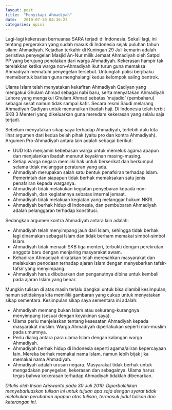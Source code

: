 ```yaml
---
layout: post
title:  "Menyikapi Ahmadiyah"
date:   2010-07-30 04:36:23
categories: opini
---
```

Lagi-lagi kekerasan bernuansa SARA terjadi di Indonesia. Sekali lagi, ini tentang pergerakan yang sudah masuk di Indonesia sejak puluhan tahun silam: Ahmadiyah. Kejadian terkahir di Kuningan 29 Juli kemarin adalah peristiwa penyegelan Masjid An-Nur milik Jemaat Ahmadiyah oleh Satpol PP yang berujung penolakan dari warga Ahmadiyah. Kekerasan hampir tak terelakkan ketika warga non-Ahmadiyah ikut turun guna memaksa Ahmadiyah mematuhi penyegelan tersebut. Untunglah polisi berjibaku memebentuk barisan guna menghalangi kedua kelompok saling bentrok.

Ulama Islam telah menyatakan kekafiran Ahmadiyah Qadiyan yang mengakui Ghulam Ahmad sebagai nabi baru, serta menyatakan Ahmadiyah Lahore yang mengakui Ghulam Ahmad sebatas ‘mujadid’ (pembaharu) sebagai sesat namun tidak sampai kafir. Secara resmi Saudi melarang Ahmadiyah  Qadiyan untuk menunaikan ibadah haji. Di Indonesia telah terbit SKB 3 Menteri yang dikeluarkan guna meredam kekerasan yang selalu saja terjadi.

Sebelum menyatakan sikap saya terhadap Ahmadiyah, terlebih dulu kita lihat argumen dari kedua belah pihak (yaitu pro dan kontra Ahmadiyah). Argumen Pro-Ahmadiyah antara lain adalah sebagai berikut:

* UUD kita menjamin kebebasan warga untuk memeluk agama apapun dan menjalankan ibadah menurut keyakinan masing-masing.
* Setiap warga negara memiliki hak untuk berserikat dan berkumpul selama tidak melanggar peraturan yang ada. 
* Ahmadiyah merupakan salah satu bentuk penafsiran terhadap Islam. Pemerintah dan siapapun tidak berhak memaksakan satu jenis penafsiran kepada warganya.
* Ahmadiyah tidak melakukan kegiatan penyebaran kepada non-Ahmadiyah, dan kegiatannya sebatas internal jemaat.
* Ahmadiyah tidak melakuan kegiatan yang melanggar hukum NKRI.
* Ahmadiyah berhak hidup di Indonesia, dan pembubaran Ahmadiyah adalah pelanggaran terhadap konstitusi. 

Sedangkan argumen kontra Ahmadiyah antara lain adalah:

* Ahmadiyah telah menyimpang jauh dari Islam, sehingga tidak berhak lagi dinamakan sebagai Islam dan tidak berham memakai simbol-simbol Islam.
* Ahmadiyah tidak menaati SKB tiga menteri, terbukti dengan perekrutan anggota baru dengan menjaring masyarakat awam.
* Kehadiran Ahmadiyah dikatakan telah meresahkan masyarakat dan melakukan penodaan terhadap ajaran Islam dengan menyebarkan tafsir-tafsir yang menyimpang.
* Ahmadiyah harus dibubarkan dan penganutnya dibina untuk kembali pada ajaran Islam yang benar.

Mungkin tulisan di atas masih terlalu dangkal untuk bisa diambil kesimpulan, namun setidaknya kita memiliki gambaran yang cukup untuk menyatakan sikap sementara. Kesimpulan sikap saya sementara ini adalah:

* Ahmadiyah memang bukan Islam atau sekurang-kurangnya menyimpang (sesuai dengan keyakinan saya).
* Ulama perlu menjelaskan tentang kesesatan Ahmadiyah kepada masyarakat muslim. Warga Ahmadiyah diperlakukan seperti non-muslim pada umumnya.
* Perlu dialog antara para ulama Islam dengan kalangan warga Ahmadiyah.
* Ahmadiyah berhak hidup di Indonesia seperti agama/aliran kepercayaan lain. Mereka berhak memakai nama Islam, namun lebih bijak jika memakai nama Ahmadiyah.
* Ahmadiyah adalah urusan negara. Masyarakat tidak berhak untuk mengadakan penyegelan, kekerasan dan sebagainya.
Ulama harus tegas bahwa kekerasan terhadap Ahmadiyah tidaklah dibenarkan.

_Ditulis oleh Ihsan Ariswanto pada 30 Juli 2010. Diperbolehkan menyebarluaskan tulisan ini untuk tujuan apa saja dengan syarat tidak melakukan perubahan apapun atas tulisan, termasuk judul tulisan dan keterangan ini._
